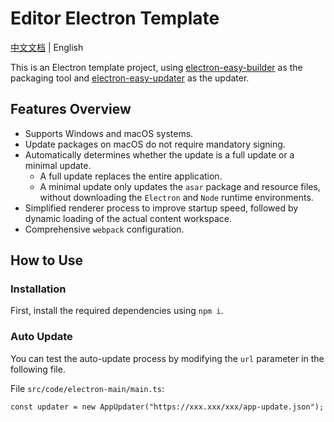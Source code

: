 # Editor Electron Template
[中文文档](README_CN.md) | English

This is an Electron template project, using [electron-easy-builder](https://github.com/featherJ/electron-easy-builder) as the packaging tool and [electron-easy-updater](https://github.com/featherJ/electron-easy-updater) as the updater.

## Features Overview
* Supports Windows and macOS systems.
* Update packages on macOS do not require mandatory signing.
* Automatically determines whether the update is a full update or a minimal update.
  * A full update replaces the entire application.
  * A minimal update only updates the `asar` package and resource files, without downloading the `Electron` and `Node` runtime environments.
* Simplified renderer process to improve startup speed, followed by dynamic loading of the actual content workspace.
* Comprehensive `webpack` configuration.

## How to Use
### Installation
First, install the required dependencies using `npm i`.

### Auto Update
You can test the auto-update process by modifying the `url` parameter in the following file.

File `src/code/electron-main/main.ts`:
```
const updater = new AppUpdater("https://xxx.xxx/xxx/app-update.json");
```